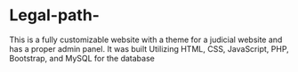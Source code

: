 # Legal-path-
This is a fully customizable website with a theme for a judicial website and has a proper admin panel. It was built Utilizing HTML, CSS, JavaScript, PHP, Bootstrap, and MySQL for the database
